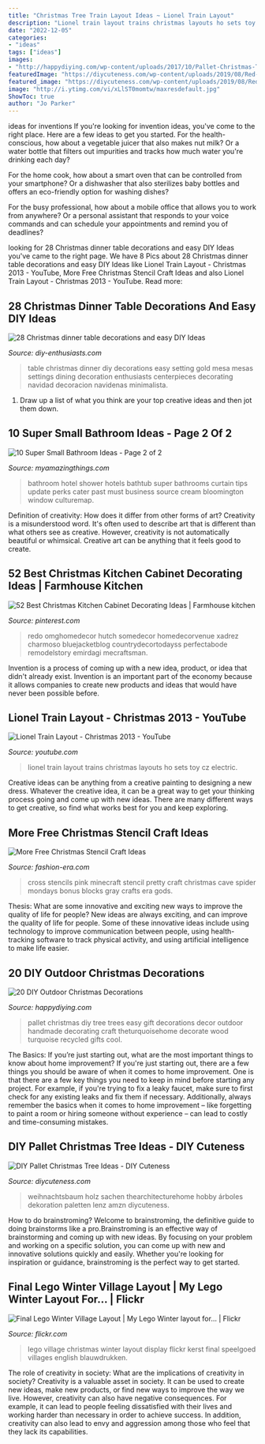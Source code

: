 ```yaml
---
title: "Christmas Tree Train Layout Ideas ~ Lionel Train Layout"
description: "Lionel train layout trains christmas layouts ho sets toy cz electric"
date: "2022-12-05"
categories:
- "ideas"
tags: ["ideas"]
images:
- "http://happydiying.com/wp-content/uploads/2017/10/Pallet-Christmas-Tree.jpg"
featuredImage: "https://diycuteness.com/wp-content/uploads/2019/08/Red-Pallet-Tree.jpg"
featured_image: "https://diycuteness.com/wp-content/uploads/2019/08/Red-Pallet-Tree.jpg"
image: "http://i.ytimg.com/vi/xLlST0momtw/maxresdefault.jpg"
ShowToc: true
author: "Jo Parker"
---
```



ideas for inventions
If you're looking for invention ideas, you've come to the right place. Here are a few ideas to get you started.
For the health-conscious, how about a vegetable juicer that also makes nut milk? Or a water bottle that filters out impurities and tracks how much water you're drinking each day?

For the home cook, how about a smart oven that can be controlled from your smartphone? Or a dishwasher that also sterilizes baby bottles and offers an eco-friendly option for washing dishes?

For the busy professional, how about a mobile office that allows you to work from anywhere? Or a personal assistant that responds to your voice commands and can schedule your appointments and remind you of deadlines?

	

		
looking for 28 Christmas dinner table decorations and easy DIY Ideas you've came to the right page. We have 8 Pics about 28 Christmas dinner table decorations and easy DIY Ideas like Lionel Train Layout - Christmas 2013 - YouTube, More Free Christmas Stencil Craft Ideas and also Lionel Train Layout - Christmas 2013 - YouTube. Read more:
		
    
## 28 Christmas Dinner Table Decorations And Easy DIY Ideas

<img loading=lazy src="https://www.diy-enthusiasts.com/wp-content/uploads/2013/11/christmas-dinner-table-setting-minimalistic-gold-red-e1415992811803.jpg" onerror="this.onerror=null;this.src='https://tse2.mm.bing.net/th?id=OIP.5o1Ma-rgJWKDjJl3R9WTNAHaKj&amp;pid=15.1';" alt="28 Christmas dinner table decorations and easy DIY Ideas">

_Source: diy-enthusiasts.com_

>table christmas dinner diy decorations easy setting gold mesa mesas settings dining decoration enthusiasts centerpieces decorating navidad decoracion navidenas minimalista. 

	

1. Draw up a list of what you think are your top creative ideas and then jot them down.

    
## 10 Super Small Bathroom Ideas - Page 2 Of 2

<img loading=lazy src="http://myamazingthings.com/wp-content/uploads/2016/11/bathroom6.jpg" onerror="this.onerror=null;this.src='https://tse1.mm.bing.net/th?id=OIP._S-7uvulSmeCDT7jvjaEzQHaGA&amp;pid=15.1';" alt="10 Super Small Bathroom Ideas - Page 2 of 2">

_Source: myamazingthings.com_

>bathroom hotel shower hotels bathtub super bathrooms curtain tips update perks cater past must business source cream bloomington window culturemap. 

	

Definition of creativity: How does it differ from other forms of art?
Creativity is a misunderstood word. It's often used to describe art that is different than what others see as creative. However, creativity is not automatically beautiful or whimsical. Creative art can be anything that it feels good to create.

    
## 52 Best Christmas Kitchen Cabinet Decorating Ideas | Farmhouse Kitchen

<img loading=lazy src="https://i.pinimg.com/736x/88/74/5e/88745e5734eef7fb9755d153e1b89f6c.jpg" onerror="this.onerror=null;this.src='https://tse3.mm.bing.net/th?id=OIP.6qjMd7upTNxoKgE9N8bVWQHaIv&amp;pid=15.1';" alt="52 Best Christmas Kitchen Cabinet Decorating Ideas | Farmhouse kitchen">

_Source: pinterest.com_

>redo omghomedecor hutch somedecor homedecorvenue xadrez charmoso bluejacketblog countrydecortodayss perfectabode remodelstory emirdagi mecraftsman. 

	

Invention is a process of coming up with a new idea, product, or idea that didn't already exist. Invention is an important part of the economy because it allows companies to create new products and ideas that would have never been possible before.

    
## Lionel Train Layout - Christmas 2013 - YouTube

<img loading=lazy src="http://i.ytimg.com/vi/xLlST0momtw/maxresdefault.jpg" onerror="this.onerror=null;this.src='https://tse1.mm.bing.net/th?id=OIP.bCaYF8OP_vS5MSPfz_f64QHaEK&amp;pid=15.1';" alt="Lionel Train Layout - Christmas 2013 - YouTube">

_Source: youtube.com_

>lionel train layout trains christmas layouts ho sets toy cz electric. 

	

Creative ideas can be anything from a creative painting to designing a new dress. Whatever the creative idea, it can be a great way to get your thinking process going and come up with new ideas. There are many different ways to get creative, so find what works best for you and keep exploring.

    
## More Free Christmas Stencil Craft Ideas

<img loading=lazy src="https://fashion-era.com/images/xmas/xmas_stencils/stencil06cross.jpg" onerror="this.onerror=null;this.src='https://tse4.mm.bing.net/th?id=OIP.iBU_q7FwPt2KxkM4DYMd1gHaLj&amp;pid=15.1';" alt="More Free Christmas Stencil Craft Ideas">

_Source: fashion-era.com_

>cross stencils pink minecraft stencil pretty craft christmas cave spider mondays bonus blocks gray crafts era gods. 

	

Thesis: What are some innovative and exciting new ways to improve the quality of life for people?
New ideas are always exciting, and can improve the quality of life for people. Some of these innovative ideas include using technology to improve communication between people, using health-tracking software to track physical activity, and using artificial intelligence to make life easier.

    
## 20 DIY Outdoor Christmas Decorations

<img loading=lazy src="http://happydiying.com/wp-content/uploads/2017/10/Pallet-Christmas-Tree.jpg" onerror="this.onerror=null;this.src='https://tse4.mm.bing.net/th?id=OIP.UUYe9HN-e3Nff4swNO9w3AHaLH&amp;pid=15.1';" alt="20 DIY Outdoor Christmas Decorations">

_Source: happydiying.com_

>pallet christmas diy tree trees easy gift decorations decor outdoor handmade decorating craft theturquoisehome decorate wood turquoise recycled gifts cool. 

	

The Basics: If you’re just starting out, what are the most important things to know about home improvement?
If you're just starting out, there are a few things you should be aware of when it comes to home improvement. One is that there are a few key things you need to keep in mind before starting any project. For example, if you're trying to fix a leaky faucet, make sure to first check for any existing leaks and fix them if necessary. Additionally, always remember the basics when it comes to home improvement – like forgetting to paint a room or hiring someone without experience – can lead to costly and time-consuming mistakes.

    
## DIY Pallet Christmas Tree Ideas - DIY Cuteness

<img loading=lazy src="https://diycuteness.com/wp-content/uploads/2019/08/Red-Pallet-Tree.jpg" onerror="this.onerror=null;this.src='https://tse1.mm.bing.net/th?id=OIP.g2NdTspffLBTmdgb1pTirwHaMW&amp;pid=15.1';" alt="DIY Pallet Christmas Tree Ideas - DIY Cuteness">

_Source: diycuteness.com_

>weihnachtsbaum holz sachen thearchitecturehome hobby árboles dekoration paletten lenz amzn diycuteness. 

	

How to do brainstroming?
Welcome to brainstroming, the definitive guide to doing brainstorms like a pro.Brainstroming is an effective way of brainstorming and coming up with new ideas. By focusing on your problem and working on a specific solution, you can come up with new and innovative solutions quickly and easily. Whether you're looking for inspiration or guidance, brainstroming is the perfect way to get started.

    
## Final Lego Winter Village Layout | My Lego Winter Layout For… | Flickr

<img loading=lazy src="https://c1.staticflickr.com/9/8477/8252340409_09f23524e6_b.jpg" onerror="this.onerror=null;this.src='https://tse3.mm.bing.net/th?id=OIP.Ea7cJoBKRbS8qTTDW1JdEwHaFj&amp;pid=15.1';" alt="Final Lego Winter Village Layout | My Lego Winter layout for… | Flickr">

_Source: flickr.com_

>lego village christmas winter layout display flickr kerst final speelgoed villages english blauwdrukken. 

	

The role of creativity in society: What are the implications of creativity in society?
Creativity is a valuable asset in society. It can be used to create new ideas, make new products, or find new ways to improve the way we live. However, creativity can also have negative consequences. For example, it can lead to people feeling dissatisfied with their lives and working harder than necessary in order to achieve success. In addition, creativity can also lead to envy and aggression among those who feel that they lack its capabilities.

